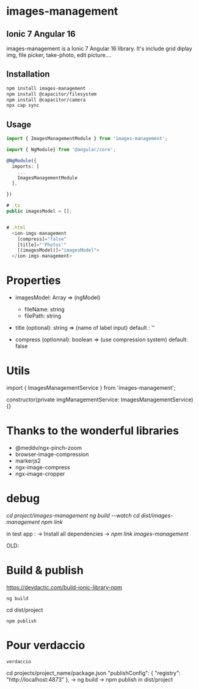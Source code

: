 # images-management
## Ionic 7 Angular 16

images-management is a Ionic 7 Angular 16 library. It's include grid diplay img, file picker, take-photo, edit picture....

## Installation


```bash
npm install images-management
npm install @capacitor/filesystem
npm install @capacitor/camera
npx cap sync
```

## Usage

```ts
import { ImagesManagementModule } from 'images-management';

import { NgModule} from '@angular/core';

@NgModule({
  imports: [
    ...
    ImagesManagementModule
  ],

})

# .ts
public imagesModel = [];


# .html
  <ion-imgs-management 
    [compress]="false" 
    [title]="'Photos'" 
    [(imagesModel)]="imagesModel">
  </ion-imgs-management>


```

# Properties
- imagesModel: Array => (ngModel)
   - fileName: string
   - filePath: string

- title (optional): string => (name of label input)
    default : ''

- compress (optionnal): boolean => (use compression system)
    default: false

# Utils
import { ImagesManagementService } from 'images-management';

  constructor(private imgManagementService: ImagesManagementService) {}



# Thanks to the wonderful libraries

- @meddv/ngx-pinch-zoom
- browser-image-compression
- markerjs2
- ngx-image-compress
- ngx-image-cropper


# debug
*cd project/images-management*
*ng build --watch*
*cd dist/images-management*
*npm link*

in test app :
-> Install all dependencies
-> *npm link images-management*

OLD:
<!-- If module not found on test app
```Powershell
npm root -g
rmdir 'C:/Users/.../AppData/Roaming/npm/node_modules/images-management'
cd dist/images-management
npm unlink images-management
ng build --watch (at root)
MAYBE npm i in dist/project
npm link
```
Verify in "C:/Users/.../AppData/Roaming/npm/node_modules/images-management" if node_modules exist -->

# Build & publish
https://devdactic.com/build-ionic-library-npm


```root
ng build
```
cd dist/project
```
npm publish
```

# Pour verdaccio

```terminal
verdaccio
```

cd projects/project_name/package.json
"publishConfig": {
    "registry": "http://localhost:4873"
  },
  -> ng build
  -> npm publish in dist/project


